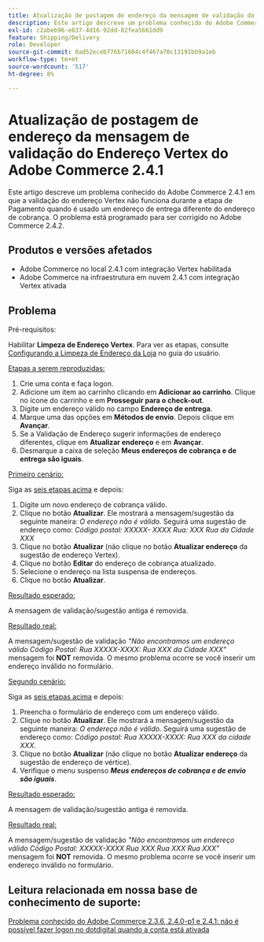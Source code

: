 ```yaml
---
title: Atualização de postagem de endereço da mensagem de validação do Endereço Vertex do Adobe Commerce 2.4.1
description: Este artigo descreve um problema conhecido do Adobe Commerce 2.4.1 em que a validação do endereço Vertex não funciona durante a etapa de Pagamento quando é usado um endereço de entrega diferente do endereço de cobrança. O problema está programado para ser corrigido no Adobe Commerce 2.4.2.
exl-id: c2abeb96-e837-4d16-92dd-82fea5661dd9
feature: Shipping/Delivery
role: Developer
source-git-commit: 0ad52eceb776b71604c4f467a70c13191bb9a1eb
workflow-type: tm+mt
source-wordcount: '517'
ht-degree: 0%

---
```


# Atualização de postagem de endereço da mensagem de validação do Endereço Vertex do Adobe Commerce 2.4.1

Este artigo descreve um problema conhecido do Adobe Commerce 2.4.1 em que a validação do endereço Vertex não funciona durante a etapa de Pagamento quando é usado um endereço de entrega diferente do endereço de cobrança. O problema está programado para ser corrigido no Adobe Commerce 2.4.2.

## Produtos e versões afetados

* Adobe Commerce no local 2.4.1 com integração Vertex habilitada
* Adobe Commerce na infraestrutura em nuvem 2.4.1 com integração Vertex ativada

## Problema

Pré-requisitos:

Habilitar **Limpeza de Endereço Vertex**. Para ver as etapas, consulte [Configurando a Limpeza de Endereço da Loja](https://experienceleague.adobe.com/docs/commerce-knowledge-base/kb/troubleshooting/miscellaneous/vertex-address-cleansing-different-addresses-not-allowed.html?lang=pt-BR) no guia do usuário.

<u>Etapas a serem reproduzidas:</u>

1. Crie uma conta e faça logon.
1. Adicione um item ao carrinho clicando em **Adicionar ao carrinho**. Clique no ícone do carrinho e em **Prosseguir para o check-out**.
1. Digite um endereço válido no campo **Endereço de entrega**.
1. Marque uma das opções em **Métodos de envio**. Depois clique em **Avançar**.
1. Se a Validação de Endereço sugerir informações de endereço diferentes, clique em **Atualizar endereço** e em **Avançar**.
1. Desmarque a caixa de seleção **Meus endereços de cobrança e de entrega são iguais**.

<u>Primeiro cenário:</u>

Siga as [seis etapas acima](/help/troubleshooting/miscellaneous/magento-2-4-1-vertex-address-validation-message-post-address-update.md#first_sixth) e depois:

1. Digite um novo endereço de cobrança válido.
1. Clique no botão **Atualizar**. Ele mostrará a mensagem/sugestão da seguinte maneira: *O endereço não é válido.* Seguirá uma sugestão de endereço como: *Código postal: XXXXX- XXXX Rua: XXX Rua da Cidade XXX*
1. Clique no botão **Atualizar** (não clique no botão **Atualizar endereço** da sugestão de endereço Vertex).
1. Clique no botão **Editar** do endereço de cobrança atualizado.
1. Selecione o endereço na lista suspensa de endereços.
1. Clique no botão **Atualizar**.

<u>Resultado esperado:</u>

A mensagem de validação/sugestão antiga é removida.

<u>Resultado real:</u>

A mensagem/sugestão de validação *&quot;Não encontramos um endereço válido Código Postal: Rua XXXXX-XXXX: Rua XXX da Cidade XXX&quot;* mensagem foi **NOT** removida. O mesmo problema ocorre se você inserir um endereço inválido no formulário.

<u>Segundo cenário:</u>

Siga as [seis etapas acima](/help/troubleshooting/miscellaneous/magento-2-4-1-vertex-address-validation-message-post-address-update.md#first_sixth) e depois:

1. Preencha o formulário de endereço com um endereço válido.
1. Clique no botão **Atualizar**. Ele mostrará a mensagem/sugestão da seguinte maneira: *O endereço não é válido.* Seguirá uma sugestão de endereço como: *Código postal: Rua XXXXX-XXXX: Rua XXX da cidade XXX*.
1. Clique no botão **Atualizar** (não clique no botão **Atualizar endereço** da sugestão de endereço de vértice).
1. Verifique o menu suspenso ***Meus endereços de cobrança e de envio são iguais***.

<u>Resultado esperado:</u>

A mensagem de validação/sugestão antiga é removida.

<u>Resultado real:</u>

A mensagem/sugestão de validação *&quot;Não encontramos um endereço válido Código Postal: XXXXX-XXXX Rua XXX Rua XXX Rua XXX&quot;* mensagem foi **NOT** removida. O mesmo problema ocorre se você inserir um endereço inválido no formulário.

## Leitura relacionada em nossa base de conhecimento de suporte:

[Problema conhecido do Adobe Commerce 2.3.6, 2.4.0-p1 e 2.4.1: não é possível fazer logon no dotdigital quando a conta está ativada](/help/troubleshooting/miscellaneous/magento-2-3-6-2-4-0-p1-2-4-1-known-issue-dotdigital-login.md)
